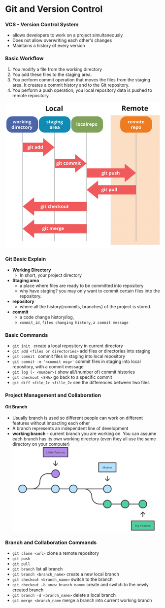 # Git and Version Control

### VCS - Version Control System
- allows developers to work on a project simultaneously
- Does not allow overwriting each other's changes
- Maintains a history of every version

### Basic Workflow
1. You modify a file from the working directory
2. You add these files to the staging area.
3. You perform commit operation that moves the files from the staging area. It creates a commit history and to the Git repository.
4. You perform a push operation, you local repository data is pushed to remote repository.

![basic-git-operation](./basic_git_operation.png)

### Git Basic Explain

- **Working Directory**
  - In short, your project directory
- **Staging area**
  - a place where files are ready to be committed into repository
  - why have staging? you may only want to commit certain files into the repository.
- **repository**
  - where all the history(commits, branches) of the project is stored.
- **commit**
  - a code change history/log,
  - `commit_id`, `files changing history`, `a commit message`

### Basic Commands

- `git init ` create a local repository in current directory
- `git add <files or directories>` add files or directories into staging
- `git commit ` commit files in staging into local repository
- `git commit -m '<commit msg>'` commit files in staging into local repository, with a commit message
- `git log (- <number>)` show all/(number of) commit histories
- `git checkout <SHA>` go back to a specific commit
- `git diff <file_1> <fille_2>` see the differences between two files

### Project Management and Collaboration

#### Git Branch
- Usually branch is used so different people can work on different features without impacting each other
- A branch represents an independent line of development
- **working branch** - current branch you are working on. You can assume each branch has its own working directory (even they all use the same directory on your computer)
![git-branch](./git-branch.svg)



### Branch and Collaboration Commands
- `git clone <url>` clone a remote repository
- `git push`
- `git pull`
- `git branch` list all branch
- `git branch <branch_name>` create a new local branch
- `git checkout <branch_name>` switch to the branch
- `git checkout –b <new_branch_name>` create and switch to the newly created branch
- `git branch -d <branch_name>` delete a local branch
- `git merge <branch_name` merge a branch into current working branch
